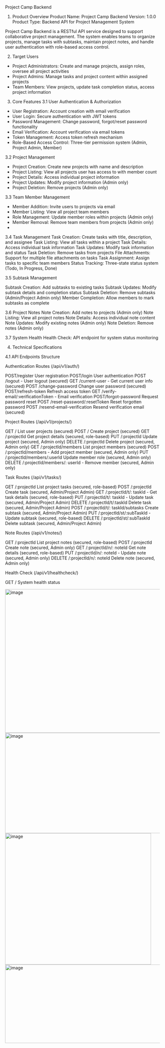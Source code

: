 Project Camp Backend

1. Product Overview
Product Name: Project Camp Backend
Version: 1.0.0
Product Type: Backend API for Project Management System

Project Camp Backend is a RESTful API service designed to support collaborative project management.
The system enables teams to organize projects, manage tasks with subtasks, maintain project notes, and handle user authentication with role-based access control.


2. Target Users
- Project Administrators: Create and manage projects, assign roles, oversee all project activities
- Project Admins: Manage tasks and project content within assigned projects
- Team Members: View projects, update task completion status, access project information


3. Core Features
3.1 User Authentication & Authorization
- User Registration: Account creation with email verification
- User Login: Secure authentication with JWT tokens
- Password Management: Change password, forgot/reset password functionality
- Email Verification: Account verification via email tokens
- Token Management: Access token refresh mechanism
- Role-Based Access Control: Three-tier permission system (Admin, Project Admin, Member)

3.2 Project Management
- Project Creation: Create new projects with name and description
- Project Listing: View all projects user has access to with member count
- Project Details: Access individual project information
- Project Updates: Modify project information (Admin only)
- Project Deletion: Remove projects (Admin only)
  
3.3 Team Member Management
- Member Addition: Invite users to projects via email
- Member Listing: View all project team members
- Role Management: Update member roles within projects (Admin only)
- Member Removal: Remove team members from projects (Admin only)
- 
3.4 Task Management
Task Creation: Create tasks with title, description, and assignee
Task Listing: View all tasks within a project
Task Details: Access individual task information
Task Updates: Modify task information and status
Task Deletion: Remove tasks from projects
File Attachments: Support for multiple file attachments on tasks
Task Assignment: Assign tasks to specific team members
Status Tracking: Three-state status system (Todo, In Progress, Done)

3.5 Subtask Management

Subtask Creation: Add subtasks to existing tasks
Subtask Updates: Modify subtask details and completion status
Subtask Deletion: Remove subtasks (Admin/Project Admin only)
Member Completion: Allow members to mark subtasks as complete


3.6 Project Notes
Note Creation: Add notes to projects (Admin only)
Note Listing: View all project notes
Note Details: Access individual note content
Note Updates: Modify existing notes (Admin only)
Note Deletion: Remove notes (Admin only)

3.7 System Health
Health Check: API endpoint for system status monitoring


4. Technical Specifications

   
4.1 API Endpoints Structure

Authentication Routes (/api/v1/auth/)

POST/register User registration
POST/login User authentication
POST /logout - User logout (secured)
GET /current-user - Get current user info (secured)
POST /change-password Change user password (secured)
POST/refresh-token Refresh access token
GET /verify-email/:verificationToken - Email verification
POST/forgot-password Request password reset
POST /reset-password/:resetToken Reset forgotten password
POST /resend-email-verification Resend verification email (secured)


Project Routes (/api/v1/projects/)

GET / List user projects (secured)
POST / Create project (secured)
GET /:projectId Get project details (secured, role-based)
PUT /:projectId Update project (secured, Admin only)
DELETE /:projectId Delete project (secured, Admin only)
GET /:projectId/members List project members (secured)
POST /:projectId/members - Add project member (secured, Admin only)
PUT /:projectId/members/:userId Update member role (secured, Admin only)
DELETE /:projectId/members/: userId - Remove member (secured, Admin only)

Task Routes (/api/v1/tasks/)

GET /:projectId List project tasks (secured, role-based)
POST /:projectId Create task (secured, Admin/Project Admin)
GET /:projectId/t/: taskId - Get task details (secured, role-based)
PUT /:projectId/t/: taskId - Update task (secured, Admin/Project Admin)
DELETE /:projectId/t/:taskId Delete task (secured, Admin/Project Admin)
POST /:projectId/t/: taskId/subtasks Create subtask (secured, Admin/Project Admin)
PUT /:projectId/st/:subTaskId - Update subtask (secured, role-based)
DELETE /:projectId/st/:subTaskId Delete subtask (secured, Admin/Project Admin)

Note Routes (/api/v1/notes/)


GET /:projectId List project notes (secured, role-based)
POST /:projectId Create note (secured, Admin only)
GET /:projectId/n/: noteId Get note details (secured, role-based)
PUT /:projectId/n/: noteId - Update note (secured, Admin only)
DELETE /:projectId/n/: noteId Delete note (secured, Admin only)


Health Check (/api/v1/healthcheck/)

GET / System health status

<img width="640" height="468" alt="image" src="https://github.com/user-attachments/assets/19b58e2c-7337-4059-8af7-7bf72a709e03" />

<img width="561" height="327" alt="image" src="https://github.com/user-attachments/assets/30765cef-62e3-4429-8604-ae58a25dfab9" />


<img width="475" height="428" alt="image" src="https://github.com/user-attachments/assets/9b9f6c05-3a21-4878-9fe6-b4422dcf48a1" />

<img width="702" height="256" alt="image" src="https://github.com/user-attachments/assets/a1917fc8-24af-49c0-95cd-a81d588660af" />










